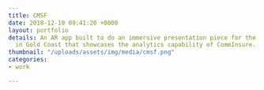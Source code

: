 ```yaml
---
title: CMSF
date: 2018-12-10 09:41:20 +0000
layout: portfolio
details: An AR app built to do an immersive presentation piece for the CMSF event
  in Gold Coast that showcases the analytics capability of CommInsure.
thumbnail: "/uploads/assets/img/media/cmsf.png"
categories:
- work

---
```

